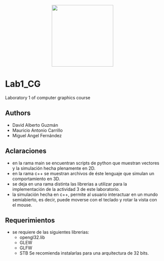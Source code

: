 <p align='center'>
  <img width='200' heigth='225' src='https://user-images.githubusercontent.com/62605744/171186764-43f7aae0-81a9-4b6e-b4ce-af963564eafb.png'>
</p>

# Lab1_CG
Laboratory 1 of computer graphics course

## Authors
- David Alberto Guzmán
- Mauricio Antonio Carrillo
- Miguel Angel Fernández

## Aclaraciones
- en la rama main se encuentran scripts de python que muestran vectores y la simulación hecha plenamente en 2D.
- en la rama c++ se muestran archivos de éste lenguaje que simulan un comportamiento en 3D.
- se deja en una rama distinta las librerias a utilizar para la implementación de la actividad 3 de este laboratorio.
- la simulación hecha en c++, permite al usuario interactuar en un mundo semiabierto, es decir, puede moverse con el teclado y rotar la vista con el mouse.

## Requerimientos
- se requiere de las siguientes librerias:
  - opengl32.lib
  - GLEW
  - GLFW 
  - STB
  Se recomienda instalarlas para una arquitectura de 32 bits.
